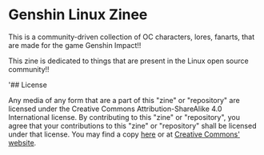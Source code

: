 # Genshin Linux Zinee
This is a community-driven collection of OC characters, lores, fanarts, that are made for the game Genshin Impact!!

This zine is dedicated to things that are present in the Linux open source community!!


'## License

Any media of any form that are a part of this "zine" or "repository" are licensed under the Creative Commons Attribution-ShareAlike 4.0 International license. By contributing to this "zine" or "repository", you agree that your contributions to this "zine" or "repository" shall be licensed under that license. You may find a copy [here](./LICENSE) or at [Creative Commons' website](https://creativecommons.org/licenses/by-sa/4.0/legalcode).

